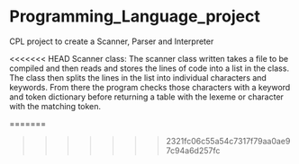 # Programming_Language_project
 CPL project to create a Scanner, Parser and Interpreter

<<<<<<< HEAD
Scanner class: 
    The scanner class written takes a file to be compiled and then reads and stores the
    lines of code into a list in the class. The class then splits the lines in the list
    into individual characters and keywords. From there the program checks those characters
    with a keyword and token dictionary before returning a table with the lexeme or character
    with the matching token.

=======
>>>>>>> 2321fc06c55a54c7317f79aa0ae97c94a6d257fc
